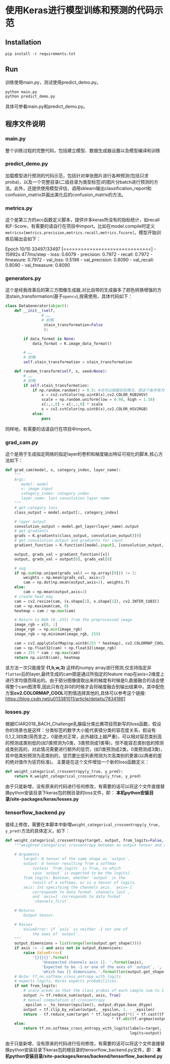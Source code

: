 # 使用Keras进行模型训练和预测的代码示范

##  Installation

```pip install -r requirements.txt```



## Run
训练使用main.py，测试使用predict_demo.py。

```
python main.py
python predict_demo.py
```

具体可参看main.py和predict_demo.py。


## 程序文件说明

### main.py
整个训练过程的完整代码，包括建立模型、数据生成器设置以及模型编译和训练

### predict_demo.py
加载模型进行预测的代码示范，包括针对单张图片进行各种预测(包括只求proba)，以及一个完整目录(二级目录为类型标签)的图片分batch进行预测的方法。此外，还提供使用模型评估、调用sklearn输出classification_report和confusion_matrix并画出美化后的confusion_matrix的方法。

### metrics.py
这个是第三方的acc函数定义脚本，提供许多keras所没有的指标统计，如recall 和F-Score，有需要的请自行在项目中import。比如在model.compile时定义``metrics=[metrics.precision,metrics.recall,metrics.fscore]``，模型开始训练后输出会如下：

Epoch 10/10
33497/33497 [==============================] - 15992s 477ms/step - loss: 0.6079 - precision: 0.7972 - recall: 0.7972 - fmeasure: 0.7972 - val_loss: 0.5196 - val_precision: 0.8090 - val_recall: 0.8090 - val_fmeasure: 0.8090

### generators.py
这个是经我改善后的第三方图像生成器,对比自带的生成器多了颜色转换增强的方法stain_transformation(基于`opencv`),按需使用，具体代码如下：
```python
class DataGenerator(object):
    def __init__(self,
                # ……
                # 前略
                 stain_transformation=False
                 ):

        if data_format is None:
            data_format = K.image_data_format()

    	# ……
    	# 前略
        self.stain_transformation = stain_transformation

	def random_transform(self, x, seed=None):
    	# ……
    	# 前略
        if self.stain_transformation:
            if np.random.random() > 0.5: #也可以根据实际情况，把这个条件改为True
                x = cv2.cvtColor(np.uint8(x),cv2.COLOR_RGB2HSV)
                scale = np.random.uniform(low = 0.98, high = 1.18)
                x[:,:,0] = x[:,:,0] * scale
                x = cv2.cvtColor(np.uint8(x),cv2.COLOR_HSV2RGB)
            else:
                pass
```
同样地，有需要的话请自行在项目中import。


### grad_cam.py
这个是用于生成指定网络的指定layer的卷积和梯度输出特征可视化的脚本,核心方法如下：
```python
def grad_cam(model, x, category_index, layer_name):
    """
    Args:
       model: model
       x: image input
       category_index: category index
       layer_name: last convolution layer name
    """
    # get category loss
    class_output = model.output[:, category_index]

    # layer output
    convolution_output = model.get_layer(layer_name).output
    # get gradients
    grads = K.gradients(class_output, convolution_output)[0]
    # get convolution output and gradients for input
    gradient_function = K.function([model.input], [convolution_output, grads])

    output, grads_val = gradient_function([x])
    output, grads_val = output[0], grads_val[0]

    # avg
    if np.sum(np.unique(grads_val) == np.array([0])) != 1:
        weights = np.mean(grads_val, axis=2)
        cam = np.dot(np.mean(output,axis=2), weights.T)
    else:
        cam = np.mean(output,axis=2)
    # create heat map
    cam = cv2.resize(cam, (x.shape[2], x.shape[1]), cv2.INTER_CUBIC)
    cam = np.maximum(cam, 0)
    heatmap = cam / np.max(cam)

    # Return to BGR [0..255] from the preprocessed image
    image_rgb = x[0, :]
    image_rgb -= np.min(image_rgb)
    image_rgb = np.minimum(image_rgb, 255)

    cam = cv2.applyColorMap(np.uint8(255 * heatmap), cv2.COLORMAP_COOL)
    cam = np.float32(cam) + np.float32(image_rgb)
    cam = 255 * cam / np.max(cam)
    return np.uint8(cam), heatmap
```
该方法一次只能接受 **(1,h,w,3)** 这样的numpy array进行预测,仅支持指定非`flatten`后的layer,最终生成的cam图是通过所指定的feature map在axis=2维度上进行求均值而得出的。由于部分图像提取出来的梯度有时候是0,直接融合的话会使得整个cam图清零,因此只有在非0的时候才会将梯度融合到输出结果中。其中配色方案**cv2.COLORMAP_COOL**可酌情选择其他的,具体可以参考这个链接:
https://blog.csdn.net/u013381011/article/details/78341861


### losses.py
根据ICIAR2018_BACH_Challenge乳腺癌分类比赛项目而新写的loss函数，假设你的场景也是这样：分类标签的数字大小能代表错分类的容忍度关系，假设有0,1,2,3四类(简而言之，0是绝对正常，此外越往上越严重)，可以相对容忍类别高的预测成类别低的(如1类预测为0类，3类预测成1类等)，但不能容忍类别低的预测成类别高的，对此情况需要进行额外的惩罚，(如1类预测成2类，0类预测成3类)，其中低类别预测为高类别的，惩罚要比低列表预测为次高类别的更甚(以两者的差的绝对值作为惩罚标准)。
主要是在这个文件增加一个新的loss函数定义：
```python
def weight_categorical_crossentropy(y_true, y_pred):
    return K.weight_categorical_crossentropy(y_true, y_pred)
```
由于只是新增，没有原来的代码进行任何修改，有需要的话可以将这个文件直接替换python安装目录下keras包的根目录的loss文件，即：
**本机python安装目录/site-packages/keras/losses.py**

### tensorflow_backend.py
接续上修改，需要在本脚本中新增``weight_categorical_crossentropy(y_true, y_pred)``方法的具体定义，如下：
```python
def weight_categorical_crossentropy(target, output, from_logits=False, axis=-1):
    """weighted Categorical crossentropy between an output tensor and a target tensor.

    # Arguments
        target: A tensor of the same shape as `output`.
        output: A tensor resulting from a softmax
            (unless `from_logits` is True, in which
            case `output` is expected to be the logits).
        from_logits: Boolean, whether `output` is the
            result of a softmax, or is a tensor of logits.
        axis: Int specifying the channels axis. `axis=-1`
            corresponds to data format `channels_last`,
            and `axis=1` corresponds to data format
            `channels_first`.

    # Returns
        Output tensor.

    # Raises
        ValueError: if `axis` is neither -1 nor one of
            the axes of `output`.
    """
    output_dimensions = list(range(len(output.get_shape())))
    if axis != -1 and axis not in output_dimensions:
        raise ValueError(
            '{}{}{}'.format(
                'Unexpected channels axis {}. '.format(axis),
                'Expected to be -1 or one of the axes of `output`, ',
                'which has {} dimensions.'.format(len(output.get_shape()))))
    # Note: tf.nn.softmax_cross_entropy_with_logits
    # expects logits, Keras expects probabilities.
    if not from_logits:
        # scale preds so that the class probas of each sample sum to 1
        output /= tf.reduce_sum(output, axis, True)
        # manual computation of crossentropy
        _epsilon = _to_tensor(epsilon(), output.dtype.base_dtype)
        output = tf.clip_by_value(output, _epsilon, 1. - _epsilon)
        return - tf.reduce_sum(target * tf.log(output)*(1 + tf.cast(tf.greater(tf.argmax(output),tf.argmax(target)),tf.float64) \
                                               * tf.abs(tf.argmax(output) - tf.argmax(target))), axis)
    else:
        return tf.nn.softmax_cross_entropy_with_logits(labels=target,
                                                       logits=output)
```

由于只是新增，没有原来的代码进行任何修改，有需要的话可以将这个文件直接替换python安装目录下keras包的根目录的tensorflow_backend.py文件，即：
**本机python安装目录/site-packages/keras/backend/tensorflow_backend.py**
